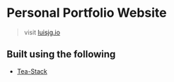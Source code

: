 # Personal Portfolio Website

> visit [luisjg.io](https://luisjg.io)

## Built using the following

- [Tea-Stack](https://github.com/mattwaler/tea-stack)
